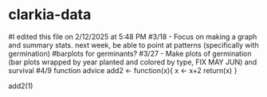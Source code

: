 # clarkia-data
#I edited this file on 2/12/2025 at 5:48 PM
#3/18 - Focus on making a graph and summary stats. next week, be able to point at patterns (specifically with germination)
#barplots for germinants?
#3/27 - Make plots of germination (bar plots wrapped by year planted and colored by type, FIX MAY JUN) and survival
#4/9 function advice
add2 <- function(x){
x <- x+2
return(x)
}

add2(1)
#
